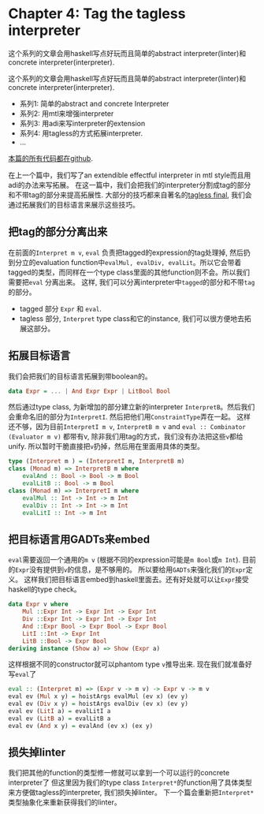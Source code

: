 # Chapter 4: Tag the tagless interpreter

这个系列的文章会用haskell写点好玩而且简单的abstract interpreter(linter)和concrete interpreter(interpreter).

这个系列的文章会用haskell写点好玩而且简单的abstract interpreter(linter)和concrete interpreter(interpreter).

* 系列1: 简单的abstract and concrete Interpreter
* 系列2: 用mtl来增强interpreter
* 系列3: 用adi来写interpreter的extension
* 系列4: 用tagless的方式拓展interpreter.
* ...

[本篇的所有代码都在github](https://github.com/soulomoon/arith/tree/master/arith4).

在上一个篇中，我们写了an extendible effectful interpreter in mtl style而且用adi的办法来写拓展。
在这一篇中，我们会把我们的interpreter分割成tag的部分和不带tag的部分来提高拓展性.
大部分的技巧都来自著名的[tagless final](https://okmij.org/ftp/tagless-final/course/lecture.pdf),
我们会通过拓展我们的目标语言来展示这些技巧。

## 把tag的部分分离出来

在前面的`Interpret m v`, `eval` 负责把tagged的expression的tag处理掉, 然后扔到分立的evaluation function中`evalMul, evalDiv, evalLit`。所以它会带着tagged的类型，而同样在一个type class里面的其他function则不会。所以我们需要把`eval` 分离出来。
这样, 我们可以分离interpreter中`tagged`的部分和不带`tag`的部分。

* tagged 部分 `Expr` 和 `eval`.
* tagless 部分, `Interpret` type class和它的instance, 我们可以很方便地去拓展这部分。

## 拓展目标语言

我们会把我们的目标语言拓展到带boolean的。

```haskell
data Expr = ... | And Expr Expr | LitBool Bool
```

然后通过type class, 为新增加的部分建立新的interpreter `InterpretB`。然后我们会重命名旧的部分为`InterpretI`.
然后把他们用`ConstraintType`弄在一起。
这样还不够，因为目前`InterpretI m v`, `InterpretB m v` and `eval :: Combinator (Evaluator m v)`
都带有v, 除非我们用tag的方式，我们没有办法把这些`v`都给unify.
所以暂时干脆直接把`v`扔掉，然后用在里面用具体的类型。

```haskell
type (Interpret m ) = (InterpretI m, InterpretB m)
class (Monad m) => InterpretB m where
    evalAnd :: Bool -> Bool -> m Bool
    evalLitB :: Bool -> m Bool
class (Monad m) => InterpretI m where
    evalMul :: Int -> Int -> m Int
    evalDiv :: Int -> Int -> m Int
    evalLitI :: Int -> m Int
```

## 把目标语言用GADTs来embed

`eval`需要返回一个通用的`m v` (根据不同的expression可能是`m Bool`或`m Int`).
目前的`Expr`没有提供到`v`的信息，是不够用的。
所以要给用`GADTs`来强化我们的`Expr`定义。
这样我们把目标语言embed到haskell里面去。还有好处就可以让`Expr`接受haskell的type check。

```haskell
data Expr v where
    Mul ::Expr Int -> Expr Int -> Expr Int
    Div ::Expr Int -> Expr Int -> Expr Int
    And ::Expr Bool -> Expr Bool -> Expr Bool
    LitI ::Int -> Expr Int
    LitB ::Bool -> Expr Bool
deriving instance (Show a) => Show (Expr a)
```

这样根据不同的constructor就可以phantom type `v`推导出来. 现在我们就准备好写`eval`了

```haskell
eval :: (Interpret m) => (Expr v -> m v) -> Expr v -> m v
eval ev (Mul x y) = hoistArgs evalMul (ev x) (ev y)
eval ev (Div x y) = hoistArgs evalDiv (ev x) (ev y)
eval ev (LitI a) = evalLitI a
eval ev (LitB a) = evalLitB a
eval ev (And x y) = evalAnd (ev x) (ex y)
```

## 损失掉linter

我们把其他的function的类型修一修就可以拿到一个可以运行的concrete interpreter了
但这里因为我们的type class `Interpret*`的function用了具体类型来方便做tagless的interpreter, 我们损失掉linter。
下一个篇会重新把`Interpret*`类型抽象化来重新获得我们的linter。
